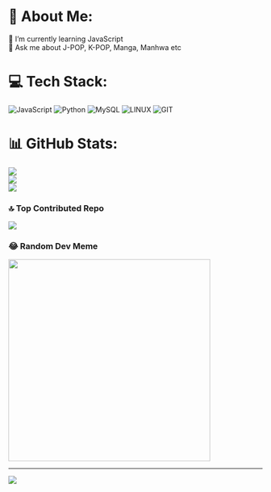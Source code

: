 # 💫 About Me:
🌱 I’m currently learning JavaScript<br>💬 Ask me about J-POP, K-POP, Manga, Manhwa etc


# 💻 Tech Stack:
![JavaScript](https://img.shields.io/badge/javascript-%23323330.svg?style=for-the-badge&logo=javascript&logoColor=%23F7DF1E) ![Python](https://img.shields.io/badge/python-3670A0?style=for-the-badge&logo=python&logoColor=ffdd54) ![MySQL](https://img.shields.io/badge/mysql-%2300f.svg?style=for-the-badge&logo=mysql&logoColor=white) ![LINUX](https://img.shields.io/badge/Linux-FCC624?style=for-the-badge&logo=linux&logoColor=black) ![GIT](https://img.shields.io/badge/Git-fc6d26?style=for-the-badge&logo=git&logoColor=white)
# 📊 GitHub Stats:
![](https://github-readme-stats.vercel.app/api?username=asephudori&theme=gruvbox&hide_border=false&include_all_commits=true&count_private=true)<br/>
![](https://github-readme-streak-stats.herokuapp.com/?user=asephudori&theme=gruvbox&hide_border=false)<br/>
![](https://github-readme-stats.vercel.app/api/top-langs/?username=asephudori&theme=gruvbox&hide_border=false&include_all_commits=true&count_private=true&layout=compact)

### 🔝 Top Contributed Repo
![](https://github-contributor-stats.vercel.app/api?username=asephudori&limit=5&theme=gruvbox&combine_all_yearly_contributions=true)

### 😂 Random Dev Meme
<img src='https://randommeme-five.vercel.app/' style="height: 400px;"/>

---
[![](https://visitcount.itsvg.in/api?id=asephudori&icon=0&color=12)](https://visitcount.itsvg.in)

<!-- Proudly created with GPRM ( https://gprm.itsvg.in ) -->
